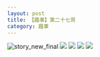 ```yaml
---
layout: post
title: 【趣事】第二十七周
category: 趣事
---
```

![story_new_final](http://rjbwi03xh.hd-bkt.clouddn.com/img/story_new_final_0322.png)
![](http://rjbwd52rw.hd-bkt.clouddn.com/img/funny-220702-1.jpg)
![](http://rjbwd52rw.hd-bkt.clouddn.com/img/funny-220702-2.jpg)
![](http://rjbwd52rw.hd-bkt.clouddn.com/img/funny-220701-1.jpg)
![](http://rjbwd52rw.hd-bkt.clouddn.com/img/funny-220701-2.jpg)

  




